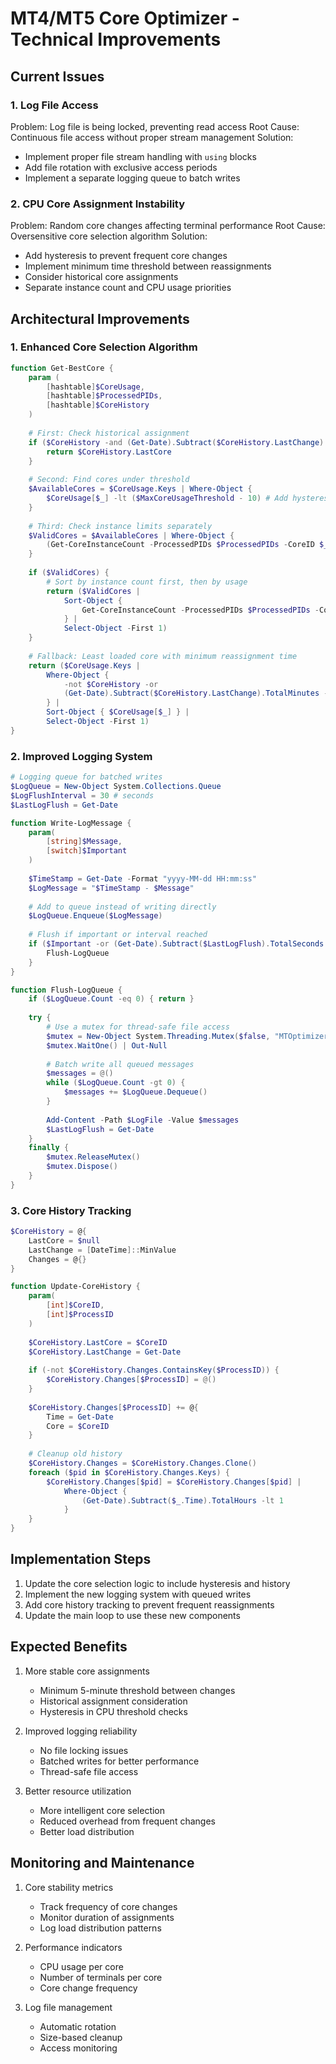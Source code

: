 # MT4/MT5 Core Optimizer - Technical Improvements

## Current Issues

### 1. Log File Access
Problem: Log file is being locked, preventing read access
Root Cause: Continuous file access without proper stream management
Solution:
- Implement proper file stream handling with `using` blocks
- Add file rotation with exclusive access periods
- Implement a separate logging queue to batch writes

### 2. CPU Core Assignment Instability
Problem: Random core changes affecting terminal performance
Root Cause: Oversensitive core selection algorithm
Solution:
- Add hysteresis to prevent frequent core changes
- Implement minimum time threshold between reassignments
- Consider historical core assignments
- Separate instance count and CPU usage priorities

## Architectural Improvements

### 1. Enhanced Core Selection Algorithm
```powershell
function Get-BestCore {
    param (
        [hashtable]$CoreUsage,
        [hashtable]$ProcessedPIDs,
        [hashtable]$CoreHistory
    )
    
    # First: Check historical assignment
    if ($CoreHistory -and (Get-Date).Subtract($CoreHistory.LastChange).TotalMinutes -lt 5) {
        return $CoreHistory.LastCore
    }
    
    # Second: Find cores under threshold
    $AvailableCores = $CoreUsage.Keys | Where-Object { 
        $CoreUsage[$_] -lt ($MaxCoreUsageThreshold - 10) # Add hysteresis
    }
    
    # Third: Check instance limits separately
    $ValidCores = $AvailableCores | Where-Object {
        (Get-CoreInstanceCount -ProcessedPIDs $ProcessedPIDs -CoreID $_) -lt $InstancesPerCore
    }
    
    if ($ValidCores) {
        # Sort by instance count first, then by usage
        return ($ValidCores | 
            Sort-Object { 
                Get-CoreInstanceCount -ProcessedPIDs $ProcessedPIDs -CoreID $_ 
            } | 
            Select-Object -First 1)
    }
    
    # Fallback: Least loaded core with minimum reassignment time
    return ($CoreUsage.Keys | 
        Where-Object { 
            -not $CoreHistory -or 
            (Get-Date).Subtract($CoreHistory.LastChange).TotalMinutes -ge 5 
        } |
        Sort-Object { $CoreUsage[$_] } | 
        Select-Object -First 1)
}
```

### 2. Improved Logging System
```powershell
# Logging queue for batched writes
$LogQueue = New-Object System.Collections.Queue
$LogFlushInterval = 30 # seconds
$LastLogFlush = Get-Date

function Write-LogMessage {
    param(
        [string]$Message,
        [switch]$Important
    )
    
    $TimeStamp = Get-Date -Format "yyyy-MM-dd HH:mm:ss"
    $LogMessage = "$TimeStamp - $Message"
    
    # Add to queue instead of writing directly
    $LogQueue.Enqueue($LogMessage)
    
    # Flush if important or interval reached
    if ($Important -or (Get-Date).Subtract($LastLogFlush).TotalSeconds -ge $LogFlushInterval) {
        Flush-LogQueue
    }
}

function Flush-LogQueue {
    if ($LogQueue.Count -eq 0) { return }
    
    try {
        # Use a mutex for thread-safe file access
        $mutex = New-Object System.Threading.Mutex($false, "MTOptimizerLogMutex")
        $mutex.WaitOne() | Out-Null
        
        # Batch write all queued messages
        $messages = @()
        while ($LogQueue.Count -gt 0) {
            $messages += $LogQueue.Dequeue()
        }
        
        Add-Content -Path $LogFile -Value $messages
        $LastLogFlush = Get-Date
    }
    finally {
        $mutex.ReleaseMutex()
        $mutex.Dispose()
    }
}
```

### 3. Core History Tracking
```powershell
$CoreHistory = @{
    LastCore = $null
    LastChange = [DateTime]::MinValue
    Changes = @{}
}

function Update-CoreHistory {
    param(
        [int]$CoreID,
        [int]$ProcessID
    )
    
    $CoreHistory.LastCore = $CoreID
    $CoreHistory.LastChange = Get-Date
    
    if (-not $CoreHistory.Changes.ContainsKey($ProcessID)) {
        $CoreHistory.Changes[$ProcessID] = @()
    }
    
    $CoreHistory.Changes[$ProcessID] += @{
        Time = Get-Date
        Core = $CoreID
    }
    
    # Cleanup old history
    $CoreHistory.Changes = $CoreHistory.Changes.Clone()
    foreach ($pid in $CoreHistory.Changes.Keys) {
        $CoreHistory.Changes[$pid] = $CoreHistory.Changes[$pid] |
            Where-Object { 
                (Get-Date).Subtract($_.Time).TotalHours -lt 1 
            }
    }
}
```

## Implementation Steps

1. Update the core selection logic to include hysteresis and history
2. Implement the new logging system with queued writes
3. Add core history tracking to prevent frequent reassignments
4. Update the main loop to use these new components

## Expected Benefits

1. More stable core assignments
   - Minimum 5-minute threshold between changes
   - Historical assignment consideration
   - Hysteresis in CPU threshold checks

2. Improved logging reliability
   - No file locking issues
   - Batched writes for better performance
   - Thread-safe file access

3. Better resource utilization
   - More intelligent core selection
   - Reduced overhead from frequent changes
   - Better load distribution

## Monitoring and Maintenance

1. Core stability metrics
   - Track frequency of core changes
   - Monitor duration of assignments
   - Log load distribution patterns

2. Performance indicators
   - CPU usage per core
   - Number of terminals per core
   - Core change frequency

3. Log file management
   - Automatic rotation
   - Size-based cleanup
   - Access monitoring
